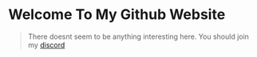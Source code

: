 # Welcome To My Github Website
> There doesnt seem to be anything interesting here.
> You should join my [discord](http://www.discord.gg/5z86vpW)
